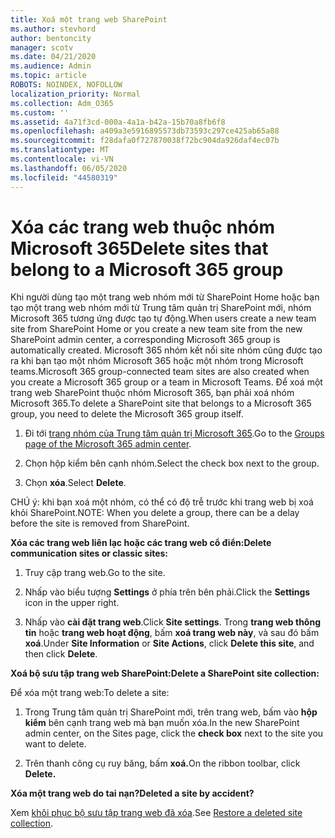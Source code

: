 ```yaml
---
title: Xoá một trang web SharePoint
ms.author: stevhord
author: bentoncity
manager: scotv
ms.date: 04/21/2020
ms.audience: Admin
ms.topic: article
ROBOTS: NOINDEX, NOFOLLOW
localization_priority: Normal
ms.collection: Adm_O365
ms.custom: ''
ms.assetid: 4a71f3cd-000a-4a1a-b42a-15b70a8fb6f8
ms.openlocfilehash: a409a3e5916895573db73593c297ce425ab65a88
ms.sourcegitcommit: f28dafa0f727870038f72bc904da926daf4ec07b
ms.translationtype: MT
ms.contentlocale: vi-VN
ms.lasthandoff: 06/05/2020
ms.locfileid: "44580319"
---
```

# <a name="delete-sites-that-belong-to-a-microsoft-365-group"></a><span data-ttu-id="aa918-102">Xóa các trang web thuộc nhóm Microsoft 365</span><span class="sxs-lookup"><span data-stu-id="aa918-102">Delete sites that belong to a Microsoft 365 group</span></span>

<span data-ttu-id="aa918-103">Khi người dùng tạo một trang web nhóm mới từ SharePoint Home hoặc bạn tạo một trang web nhóm mới từ Trung tâm quản trị SharePoint mới, nhóm Microsoft 365 tương ứng được tạo tự động.</span><span class="sxs-lookup"><span data-stu-id="aa918-103">When users create a new team site from SharePoint Home or you create a new team site from the new SharePoint admin center, a corresponding Microsoft 365 group is automatically created.</span></span> <span data-ttu-id="aa918-104">Microsoft 365 nhóm kết nối site nhóm cũng được tạo ra khi bạn tạo một nhóm Microsoft 365 hoặc một nhóm trong Microsoft teams.</span><span class="sxs-lookup"><span data-stu-id="aa918-104">Microsoft 365 group-connected team sites are also created when you create a Microsoft 365 group or a team in Microsoft Teams.</span></span> <span data-ttu-id="aa918-105">Để xoá một trang web SharePoint thuộc nhóm Microsoft 365, bạn phải xoá nhóm Microsoft 365.</span><span class="sxs-lookup"><span data-stu-id="aa918-105">To delete a SharePoint site that belongs to a Microsoft 365 group, you need to delete the Microsoft 365 group itself.</span></span> 
  
1. <span data-ttu-id="aa918-106">Đi tới [trang nhóm của Trung tâm quản trị Microsoft 365](https://portal.office.com/adminportal/home#/groups).</span><span class="sxs-lookup"><span data-stu-id="aa918-106">Go to the [Groups page of the Microsoft 365 admin center](https://portal.office.com/adminportal/home#/groups).</span></span>
    
2. <span data-ttu-id="aa918-107">Chọn hộp kiểm bên cạnh nhóm.</span><span class="sxs-lookup"><span data-stu-id="aa918-107">Select the check box next to the group.</span></span>
    
3. <span data-ttu-id="aa918-108">Chọn **xóa**.</span><span class="sxs-lookup"><span data-stu-id="aa918-108">Select **Delete**.</span></span>
    
<span data-ttu-id="aa918-109">CHÚ ý: khi bạn xoá một nhóm, có thể có độ trễ trước khi trang web bị xoá khỏi SharePoint.</span><span class="sxs-lookup"><span data-stu-id="aa918-109">NOTE: When you delete a group, there can be a delay before the site is removed from SharePoint.</span></span>
  
<span data-ttu-id="aa918-110">**Xóa các trang web liên lạc hoặc các trang web cổ điển:**</span><span class="sxs-lookup"><span data-stu-id="aa918-110">**Delete communication sites or classic sites:**</span></span>

1. <span data-ttu-id="aa918-111">Truy cập trang web.</span><span class="sxs-lookup"><span data-stu-id="aa918-111">Go to the site.</span></span>
  
2. <span data-ttu-id="aa918-112">Nhấp vào biểu tượng **Settings** ở phía trên bên phải.</span><span class="sxs-lookup"><span data-stu-id="aa918-112">Click the **Settings** icon in the upper right.</span></span> 
  
3. <span data-ttu-id="aa918-113">Nhấp vào **cài đặt trang web**.</span><span class="sxs-lookup"><span data-stu-id="aa918-113">Click **Site settings**.</span></span> <span data-ttu-id="aa918-114">Trong **trang web thông tin** hoặc **trang web hoạt động**, bấm **xoá trang web này**, và sau đó bấm **xoá**.</span><span class="sxs-lookup"><span data-stu-id="aa918-114">Under **Site Information** or **Site Actions**, click **Delete this site**, and then click **Delete**.</span></span>
  
<span data-ttu-id="aa918-115">**Xoá bộ sưu tập trang web SharePoint:**</span><span class="sxs-lookup"><span data-stu-id="aa918-115">**Delete a SharePoint site collection:**</span></span>

<span data-ttu-id="aa918-116">Để xóa một trang web:</span><span class="sxs-lookup"><span data-stu-id="aa918-116">To delete a site:</span></span>
  
1. <span data-ttu-id="aa918-117">Trong Trung tâm quản trị SharePoint mới, trên trang web, bấm vào **hộp kiểm** bên cạnh trang web mà bạn muốn xóa.</span><span class="sxs-lookup"><span data-stu-id="aa918-117">In the new SharePoint admin center, on the Sites page, click the **check box** next to the site you want to delete.</span></span> 
    
2. <span data-ttu-id="aa918-118">Trên thanh công cụ ruy băng, bấm **xoá.**</span><span class="sxs-lookup"><span data-stu-id="aa918-118">On the ribbon toolbar, click **Delete.**</span></span>
    
<span data-ttu-id="aa918-119">**Xóa một trang web do tai nạn?**</span><span class="sxs-lookup"><span data-stu-id="aa918-119">**Deleted a site by accident?**</span></span>

<span data-ttu-id="aa918-120">Xem [khôi phục bộ sưu tập trang web đã xóa](https://go.microsoft.com/fwlink/?linkid=867660).</span><span class="sxs-lookup"><span data-stu-id="aa918-120">See [Restore a deleted site collection](https://go.microsoft.com/fwlink/?linkid=867660).</span></span>
  

